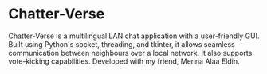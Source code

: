 # Chatter-Verse
Chatter-Verse is a multilingual LAN chat application with a user-friendly GUI. Built using Python's socket, threading, and tkinter, it allows seamless communication between neighbours over a local network. It also supports vote-kicking capabilities. Developed with my friend, Menna Alaa Eldin.
